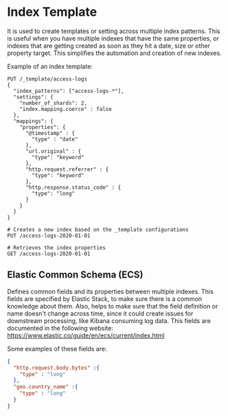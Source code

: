 # Index Template

It is used to create templates or setting across multiple index patterns. This is useful when you have multiple
indexes that have the same properties, or indexes that are getting created as soon as they hit a date, size or other
property target. This simplifies the automation and creation of new indexes.

Example of an index template:

```
PUT /_template/access-logs
{
  "index_patterns": ["access-logs-*"], 
  "settings": {
    "number_of_shards": 2,
    "index.mapping.coerce" : false
  }, 
  "mappings": {
    "properties": {
      "@timestamp" : {
        "type" : "date"
      },
      "url.original" : {
        "type": "keyword"
      },
      "http.request.referrer" : {
        "type": "keyword"
      },
      "http.response.status_code" : {
        "type": "long"
      }
    }
  }
}

# Creates a new index based on the _template configurations
PUT /access-logs-2020-01-01

# Retrieves the index properties
GET /access-logs-2020-01-01
```

## Elastic Common Schema (ECS) 
Defines common fields and its properties between multiple indexes. This fields are specified by Elastic Stack, to make
sure there is a common knowledge about them. Also, helps to make sure that the field definition or name doesn't change 
across time, since it could create issues for downstream processing, like Kibana consuming log data. This fields are 
documented in the following website: https://www.elastic.co/guide/en/ecs/current/index.html

Some examples of these fields are:
```json
{
  "http.request.body.bytes" :{
    "type" : "long"
  },
  "geo.country_name" :{
    "type" : "long"
  }
}
```